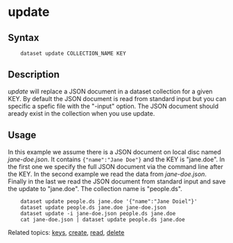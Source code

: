 
# update

## Syntax

```
    dataset update COLLECTION_NAME KEY
```

## Description

_update_ will replace a JSON document in a dataset collection for 
a given KEY.  By default the JSON document is read from standard 
input but you can specific a spefic file with the "-input" 
option. The JSON document should aready exist in the collection
when you use update.


## Usage

In this example we assume there is a JSON document on local disc 
named _jane-doe.json_. It contains `{"name":"Jane Doe"}` and the 
KEY is "jane.doe". In the first one we specify the full JSON document 
via the command line after the KEY.  In the second example we read the 
data from _jane-doe.json_. Finally in the last we read the JSON 
document from standard input and save the update to "jane.doe".
The collection name is "people.ds".

```shell
    dataset update people.ds jane.doe '{"name":"Jane Doiel"}'
    dataset update people.ds jane.doe jane-doe.json
    dataset update -i jane-doe.json people.ds jane.doe
    cat jane-doe.json | dataset update people.ds jane.doe
```

Related topics: [keys](keys.html), [create](create.html), [read](read.html), [delete](delete.html)

